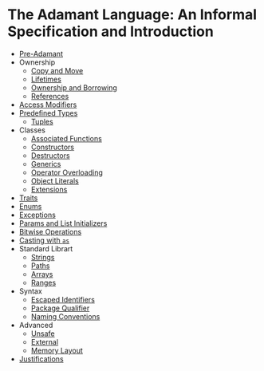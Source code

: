 # The Adamant Language: An Informal Specification and Introduction

  * [Pre-Adamant](pre-adamant.md)
  * Ownership
    * [Copy and Move](copy-and-move.md)
    * [Lifetimes](lifetimes.md)
    * [Ownership and Borrowing](ownership-and-borrowing.md)
	* [References](references.md)
  * [Access Modifiers](access-modifiers.md)
  * [Predefined Types](predefined-types.md)
    * [Tuples](tuples.md)
  * Classes
    * [Associated Functions](associated-functions.md)
    * [Constructors](constructors.md)
	* [Destructors](destructors.md)
	* [Generics](generics.md)
	* [Operator Overloading](operator-overloading.md)
	* [Object Literals](object-literals.md)
	* [Extensions](extensions.md)
  * [Traits](traits.md)
  * [Enums](enums.md)
  * [Exceptions](exceptions.md)
  * [Params and List Initializers](params-and-list-initializers.md)
  * [Bitwise Operations](bitwise-operations.md)
  * [Casting with `as`](casting.md)
  * Standard Librart
    * [Strings](strings.md)
    * [Paths](paths.md)
    * [Arrays](arrays.md)
	* [Ranges](ranges.md)
  * Syntax
    * [Escaped Identifiers](escaped-identifiers.md)
	* [Package Qualifier](package-qualifier.md)
	* [Naming Conventions](naming-conventions.md)
  * Advanced
    * [Unsafe](unsafe.md)
    * [External](external.md)
    * [Memory Layout](memory-layout.md)
  * [Justifications](justifications.md)